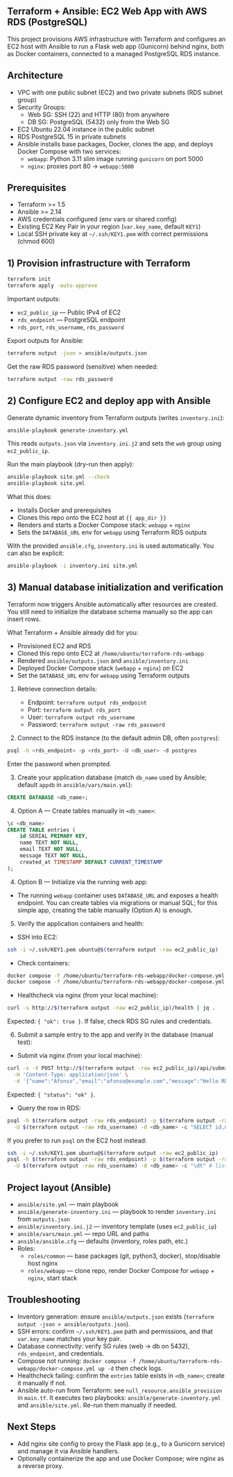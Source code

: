 ## Terraform + Ansible: EC2 Web App with AWS RDS (PostgreSQL)

This project provisions AWS infrastructure with Terraform and configures an EC2 host with Ansible to run a Flask web app (Gunicorn) behind nginx, both as Docker containers, connected to a managed PostgreSQL RDS instance.

## Architecture
- VPC with one public subnet (EC2) and two private subnets (RDS subnet group)
- Security Groups:
  - Web SG: SSH (22) and HTTP (80) from anywhere
  - DB SG: PostgreSQL (5432) only from the Web SG
- EC2 Ubuntu 22.04 instance in the public subnet
- RDS PostgreSQL 15 in private subnets
- Ansible installs base packages, Docker, clones the app, and deploys Docker Compose with two services:
  - `webapp`: Python 3.11 slim image running `gunicorn` on port 5000
  - `nginx`: proxies port 80 → `webapp:5000`

## Prerequisites
- Terraform >= 1.5
- Ansible >= 2.14
- AWS credentials configured (env vars or shared config)
- Existing EC2 Key Pair in your region (`var.key_name`, default `KEY1`)
- Local SSH private key at `~/.ssh/KEY1.pem` with correct permissions (chmod 600)

## 1) Provision infrastructure with Terraform
```bash
terraform init
terraform apply -auto-approve
```

Important outputs:
- `ec2_public_ip` — Public IPv4 of EC2
- `rds_endpoint` — PostgreSQL endpoint
- `rds_port`, `rds_username`, `rds_password`

Export outputs for Ansible:
```bash
terraform output -json > ansible/outputs.json
```

Get the raw RDS password (sensitive) when needed:
```bash
terraform output -raw rds_password
```

## 2) Configure EC2 and deploy app with Ansible
Generate dynamic inventory from Terraform outputs (writes `inventory.ini`):
```bash
ansible-playbook generate-inventory.yml
```
This reads `outputs.json` via `inventory.ini.j2` and sets the `web` group using `ec2_public_ip`.

Run the main playbook (dry-run then apply):
```bash
ansible-playbook site.yml --check
ansible-playbook site.yml
```
What this does:
- Installs Docker and prerequisites
- Clones this repo onto the EC2 host at `{{ app_dir }}`
- Renders and starts a Docker Compose stack: `webapp` + `nginx`
- Sets the `DATABASE_URL` env for `webapp` using Terraform RDS outputs

With the provided `ansible.cfg`, `inventory.ini` is used automatically. You can also be explicit:
```bash
ansible-playbook -i inventory.ini site.yml
```

## 3) Manual database initialization and verification
Terraform now triggers Ansible automatically after resources are created. You still need to initialize the database schema manually so the app can insert rows.

What Terraform + Ansible already did for you:
- Provisioned EC2 and RDS
- Cloned this repo onto EC2 at `/home/ubuntu/terraform-rds-webapp`
- Rendered `ansible/outputs.json` and `ansible/inventory.ini`
- Deployed Docker Compose stack (`webapp` + `nginx`) on EC2
- Set the `DATABASE_URL` env for `webapp` using Terraform outputs

1. Retrieve connection details:
   - Endpoint: `terraform output rds_endpoint`
   - Port: `terraform output rds_port`
   - User: `terraform output rds_username`
   - Password: `terraform output -raw rds_password`

2. Connect to the RDS instance (to the default admin DB, often `postgres`):
```bash
psql -h <rds_endpoint> -p <rds_port> -U <db_user> -d postgres
```
Enter the password when prompted.

3. Create your application database (match `db_name` used by Ansible; default `appdb` in `ansible/vars/main.yml`):
```sql
CREATE DATABASE <db_name>;
```

4. Option A — Create tables manually in `<db_name>`:
```sql
\c <db_name>
CREATE TABLE entries (
    id SERIAL PRIMARY KEY,
    name TEXT NOT NULL,
    email TEXT NOT NULL,
    message TEXT NOT NULL,
    created_at TIMESTAMP DEFAULT CURRENT_TIMESTAMP
);
```

4. Option B — Initialize via the running web app:
- The running `webapp` container uses `DATABASE_URL` and exposes a health endpoint. You can create tables via migrations or manual SQL; for this simple app, creating the table manually (Option A) is enough.

5. Verify the application containers and health:
- SSH into EC2:
```bash
ssh -i ~/.ssh/KEY1.pem ubuntu@$(terraform output -raw ec2_public_ip)
```
- Check containers:
```bash
docker compose -f /home/ubuntu/terraform-rds-webapp/docker-compose.yml ps
docker compose -f /home/ubuntu/terraform-rds-webapp/docker-compose.yml logs --no-log-prefix -n 100
```
- Healthcheck via nginx (from your local machine):
```bash
curl -s http://$(terraform output -raw ec2_public_ip)/health | jq .
```
Expected: `{ "ok": true }`. If false, check RDS SG rules and credentials.

6. Submit a sample entry to the app and verify in the database (manual test):

- Submit via nginx (from your local machine):
```bash
curl -s -X POST http://$(terraform output -raw ec2_public_ip)/api/submit \
  -H 'Content-Type: application/json' \
  -d '{"name":"Afonso","email":"afonso@example.com","message":"Hello RDS"}' | jq .
```
Expected: `{ "status": "ok" }`.

- Query the row in RDS:
```bash
psql -h $(terraform output -raw rds_endpoint) -p $(terraform output -raw rds_port) \
  -U $(terraform output -raw rds_username) -d <db_name> -c "SELECT id,name,email,message,created_at FROM entries ORDER BY id DESC LIMIT 5;"
```

If you prefer to run `psql` on the EC2 host instead:
```bash
ssh -i ~/.ssh/KEY1.pem ubuntu@$(terraform output -raw ec2_public_ip)
psql -h $(terraform output -raw rds_endpoint) -p $(terraform output -raw rds_port) \
  -U $(terraform output -raw rds_username) -d <db_name> -c "\dt" # list tables
```

## Project layout (Ansible)
- `ansible/site.yml` — main playbook
- `ansible/generate-inventory.ini` — playbook to render `inventory.ini` from `outputs.json`
- `ansible/inventory.ini.j2` — inventory template (uses `ec2_public_ip`)
- `ansible/vars/main.yml` — repo URL and paths
- `ansible/ansible.cfg` — defaults (inventory, roles path, etc.)
- Roles:
  - `roles/common` — base packages (git, python3, docker), stop/disable host nginx
  - `roles/webapp` — clone repo, render Docker Compose for `webapp` + `nginx`, start stack

## Troubleshooting
- Inventory generation: ensure `ansible/outputs.json` exists (`terraform output -json > ansible/outputs.json`).
- SSH errors: confirm `~/.ssh/KEY1.pem` path and permissions, and that `var.key_name` matches your key pair.
- Database connectivity: verify SG rules (web → db on 5432), `rds_endpoint`, and credentials.
- Compose not running: `docker compose -f /home/ubuntu/terraform-rds-webapp/docker-compose.yml up -d` then check logs.
- Healthcheck failing: confirm the `entries` table exists in `<db_name>`; create it manually if not.
- Ansible auto-run from Terraform: see `null_resource.ansible_provision` in `main.tf`. It executes two playbooks: `ansible/generate-inventory.yml` and `ansible/site.yml`. Re-run them manually if needed.

## Next Steps
- Add nginx site config to proxy the Flask app (e.g., to a Gunicorn service) and manage it via Ansible handlers.
- Optionally containerize the app and use Docker Compose; wire nginx as a reverse proxy.

